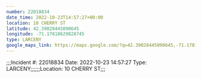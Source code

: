 ```yaml
---
number: 22018834
date_time: 2022-10-23T14:57:27+00:00
location: 10 CHERRY ST
latitude: 42.39028445090645
longitude: -71.17810629828745
type: LARCENY
google_maps_link: https://maps.google.com/?q=42.39028445090645,-71.17810629828745
---
```


;;;Incident #: 22018834  Date: 2022-10-23 14:57:27   Type: LARCENY;;;;;;Location: 10 CHERRY ST;;;
